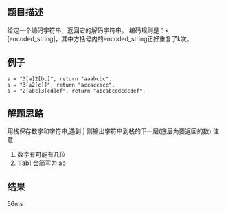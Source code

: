 ## 题目描述

给定一个编码字符串，返回它的解码字符串。 编码规则是：k [encoded_string]，其中方括号内的encoded_string正好重复了k次。

## 例子
```
s = "3[a]2[bc]", return "aaabcbc".
s = "3[a2[c]]", return "accaccacc".
s = "2[abc]3[cd]ef", return "abcabccdcdcdef".
```
## 解题思路

用栈保存数字和字符串,遇到 ] 则输出字符串到栈的下一层(底层为要返回的数)
注意:
1. 数字有可能有几位
2. 1[ab] 会简写为 ab
 
## 结果

56ms